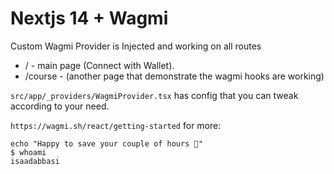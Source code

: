 # Nextjs 14 + Wagmi

Custom Wagmi Provider is Injected and working on all routes

- / - main page (Connect with Wallet).
- /course - (another page that demonstrate the wagmi hooks are working)

`src/app/_providers/WagmiProvider.tsx` has config that you can tweak according to your need.

`https://wagmi.sh/react/getting-started` for more:

``````
echo "Happy to save your couple of hours 🎉"
$ whoami 
isaadabbasi
``````